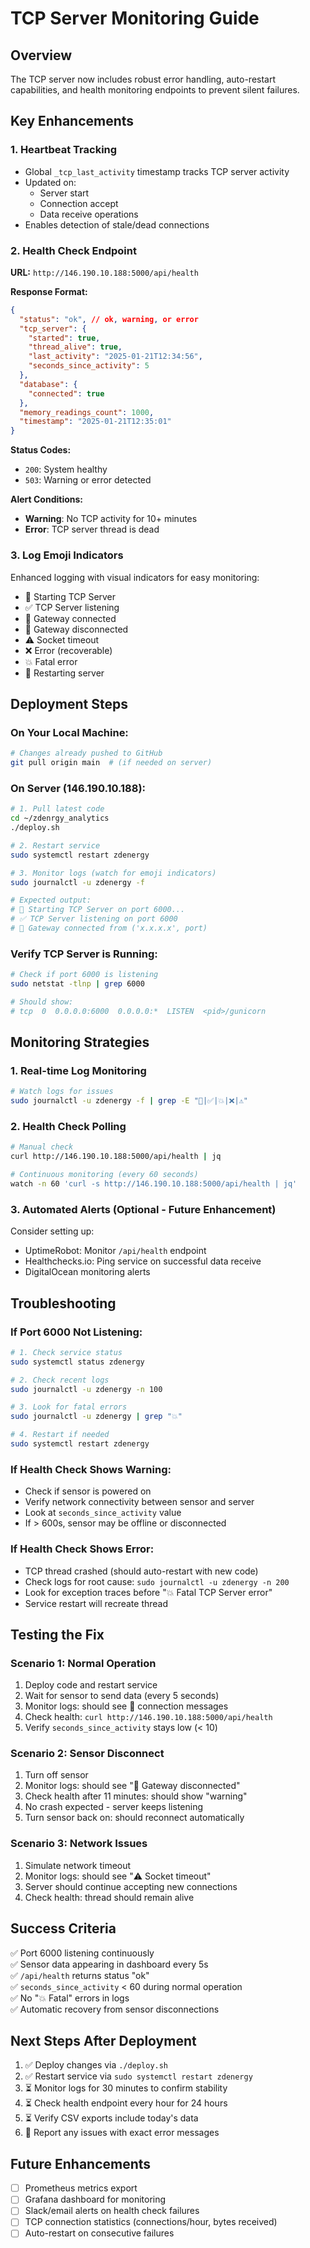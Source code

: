 # TCP Server Monitoring Guide

## Overview

The TCP server now includes robust error handling, auto-restart capabilities, and health monitoring endpoints to prevent silent failures.

## Key Enhancements

### 1. Heartbeat Tracking

- Global `_tcp_last_activity` timestamp tracks TCP server activity
- Updated on:
  - Server start
  - Connection accept
  - Data receive operations
- Enables detection of stale/dead connections

### 2. Health Check Endpoint

**URL:** `http://146.190.10.188:5000/api/health`

**Response Format:**

```json
{
  "status": "ok", // ok, warning, or error
  "tcp_server": {
    "started": true,
    "thread_alive": true,
    "last_activity": "2025-01-21T12:34:56",
    "seconds_since_activity": 5
  },
  "database": {
    "connected": true
  },
  "memory_readings_count": 1000,
  "timestamp": "2025-01-21T12:35:01"
}
```

**Status Codes:**

- `200`: System healthy
- `503`: Warning or error detected

**Alert Conditions:**

- **Warning**: No TCP activity for 10+ minutes
- **Error**: TCP server thread is dead

### 3. Log Emoji Indicators

Enhanced logging with visual indicators for easy monitoring:

- 🚀 Starting TCP Server
- ✅ TCP Server listening
- 🔌 Gateway connected
- 📴 Gateway disconnected
- ⚠️ Socket timeout
- ❌ Error (recoverable)
- 💥 Fatal error
- 🔄 Restarting server

## Deployment Steps

### On Your Local Machine:

```bash
# Changes already pushed to GitHub
git pull origin main  # (if needed on server)
```

### On Server (146.190.10.188):

```bash
# 1. Pull latest code
cd ~/zdenrgy_analytics
./deploy.sh

# 2. Restart service
sudo systemctl restart zdenergy

# 3. Monitor logs (watch for emoji indicators)
sudo journalctl -u zdenergy -f

# Expected output:
# 🚀 Starting TCP Server on port 6000...
# ✅ TCP Server listening on port 6000
# 🔌 Gateway connected from ('x.x.x.x', port)
```

### Verify TCP Server is Running:

```bash
# Check if port 6000 is listening
sudo netstat -tlnp | grep 6000

# Should show:
# tcp  0  0.0.0.0:6000  0.0.0.0:*  LISTEN  <pid>/gunicorn
```

## Monitoring Strategies

### 1. Real-time Log Monitoring

```bash
# Watch logs for issues
sudo journalctl -u zdenergy -f | grep -E "🚀|✅|💥|❌|⚠️"
```

### 2. Health Check Polling

```bash
# Manual check
curl http://146.190.10.188:5000/api/health | jq

# Continuous monitoring (every 60 seconds)
watch -n 60 'curl -s http://146.190.10.188:5000/api/health | jq'
```

### 3. Automated Alerts (Optional - Future Enhancement)

Consider setting up:

- UptimeRobot: Monitor `/api/health` endpoint
- Healthchecks.io: Ping service on successful data receive
- DigitalOcean monitoring alerts

## Troubleshooting

### If Port 6000 Not Listening:

```bash
# 1. Check service status
sudo systemctl status zdenergy

# 2. Check recent logs
sudo journalctl -u zdenergy -n 100

# 3. Look for fatal errors
sudo journalctl -u zdenergy | grep "💥"

# 4. Restart if needed
sudo systemctl restart zdenergy
```

### If Health Check Shows Warning:

- Check if sensor is powered on
- Verify network connectivity between sensor and server
- Look at `seconds_since_activity` value
- If > 600s, sensor may be offline or disconnected

### If Health Check Shows Error:

- TCP thread crashed (should auto-restart with new code)
- Check logs for root cause: `sudo journalctl -u zdenergy -n 200`
- Look for exception traces before "💥 Fatal TCP Server error"
- Service restart will recreate thread

## Testing the Fix

### Scenario 1: Normal Operation

1. Deploy code and restart service
2. Wait for sensor to send data (every 5 seconds)
3. Monitor logs: should see 🔌 connection messages
4. Check health: `curl http://146.190.10.188:5000/api/health`
5. Verify `seconds_since_activity` stays low (< 10)

### Scenario 2: Sensor Disconnect

1. Turn off sensor
2. Monitor logs: should see "📴 Gateway disconnected"
3. Check health after 11 minutes: should show "warning"
4. No crash expected - server keeps listening
5. Turn sensor back on: should reconnect automatically

### Scenario 3: Network Issues

1. Simulate network timeout
2. Monitor logs: should see "⚠️ Socket timeout"
3. Server should continue accepting new connections
4. Check health: thread should remain alive

## Success Criteria

✅ Port 6000 listening continuously  
✅ Sensor data appearing in dashboard every 5s  
✅ `/api/health` returns status "ok"  
✅ `seconds_since_activity` < 60 during normal operation  
✅ No "💥 Fatal" errors in logs  
✅ Automatic recovery from sensor disconnections

## Next Steps After Deployment

1. ✅ Deploy changes via `./deploy.sh`
2. ✅ Restart service via `sudo systemctl restart zdenergy`
3. ⏳ Monitor logs for 30 minutes to confirm stability
4. ⏳ Check health endpoint every hour for 24 hours
5. ⏳ Verify CSV exports include today's data
6. 🔄 Report any issues with exact error messages

## Future Enhancements

- [ ] Prometheus metrics export
- [ ] Grafana dashboard for monitoring
- [ ] Slack/email alerts on health check failures
- [ ] TCP connection statistics (connections/hour, bytes received)
- [ ] Auto-restart on consecutive failures
